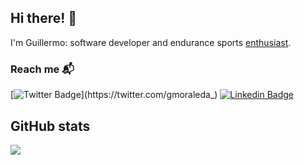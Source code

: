 ## Hi there! 👋
I'm Guillermo: software developer and endurance sports <a href="https://www.strava.com/athletes/1661949" target="_blank">enthusiast</a>.

### Reach me 📬 
[![Twitter Badge](https://img.shields.io/badge/-Twitter-1ca0f1?style=flat-square&labelColor=1ca0f1&logo=twitter&logoColor=white&link=https://twitter.com/gmoraleda_)](https://twitter.com/gmoraleda_) [![Linkedin Badge](https://img.shields.io/badge/-LinkedIn-blue?style=flat-square&logo=Linkedin&logoColor=white&link=https://www.linkedin.com/in/gmoraleda/)](https://www.linkedin.com/in/gmoraleda)

## GitHub stats

<img src="https://github-readme-stats.vercel.app/api?username=gmoraleda&show_icons=true">
